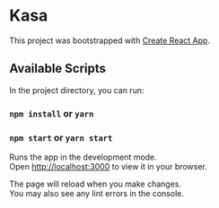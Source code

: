 # Kasa

This project was bootstrapped with [Create React App](https://github.com/facebook/create-react-app).

## Available Scripts

In the project directory, you can run:

### `npm install` or `yarn`

### `npm start` or `yarn start`

Runs the app in the development mode.\
Open [http://localhost:3000](http://localhost:3000) to view it in your browser.

The page will reload when you make changes.\
You may also see any lint errors in the console.
